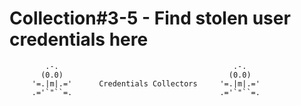 # Collection#3-5 - Find stolen user credentials here

            .-.                                       .-.
           (0.0)                                     (0.0)
         '=.|m|.='      Credentials Collectors     '=.|m|.='  
         .='`"``=.                                 .='`"``=.

